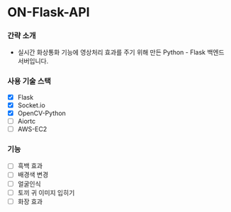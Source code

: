 # ON-Flask-API

### 간략 소개

- 실시간 화상통화 기능에 영상처리 효과를 주기 위해 만든 Python - Flask 백엔드 서버입니다.

### 사용 기술 스택

- [x] Flask
- [x] Socket.io
- [x] OpenCV-Python
- [ ] Aiortc
- [ ] AWS-EC2

### 기능

- [ ] 흑백 효과
- [ ] 배경색 변경
- [ ] 얼굴인식
- [ ] 토끼 귀 이미지 입히기
- [ ] 화장 효과
